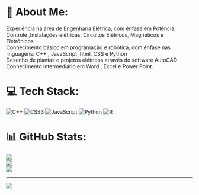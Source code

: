 # 💫 About Me:
Experiência na área de Engenharia Elétrica, com ênfase em Potência,<br> Controle ,Instalações elétricas, Circuitos Elétricos, Magnéticos e<br> Eletrônicos <br>Conhecimento básico em programação e robótica, com ênfase nas<br> linguagens: C++ , JavaScript ,html, CSS e Python<br> Desenho de plantas e projetos elétricos através do software  AutoCAD <br>Conhecimento intermediário em Word , Excel e Power Point.


# 💻 Tech Stack:
![C++](https://img.shields.io/badge/c++-%2300599C.svg?style=for-the-badge&logo=c%2B%2B&logoColor=white) ![CSS3](https://img.shields.io/badge/css3-%231572B6.svg?style=for-the-badge&logo=css3&logoColor=white) ![JavaScript](https://img.shields.io/badge/javascript-%23323330.svg?style=for-the-badge&logo=javascript&logoColor=%23F7DF1E) ![Python](https://img.shields.io/badge/python-3670A0?style=for-the-badge&logo=python&logoColor=ffdd54) ![R](https://img.shields.io/badge/r-%23276DC3.svg?style=for-the-badge&logo=r&logoColor=white)
# 📊 GitHub Stats:
![](https://github-readme-stats.vercel.app/api?username=darlanlsa&theme=calm&hide_border=false&include_all_commits=false&count_private=false)<br/>
![](https://github-readme-streak-stats.herokuapp.com/?user=darlanlsa&theme=calm&hide_border=false)<br/>
![](https://github-readme-stats.vercel.app/api/top-langs/?username=darlanlsa&theme=calm&hide_border=false&include_all_commits=false&count_private=false&layout=compact)

---
[![](https://visitcount.itsvg.in/api?id=darlanlsa&icon=0&color=0)](https://visitcount.itsvg.in)

<!-- Proudly created with GPRM ( https://gprm.itsvg.in ) -->
